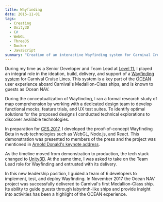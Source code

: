 ```yaml
---
title: Wayfinding
date: 2015-11-01
tags:
  - Creating
  - Unity3D
  - C#
  - WebGL
  - ThreeJS
  - Docker
  - JavaScript
summary: "Creation of an interactive Wayfinding system for Carnival Cruise Lines"
---
```


During my time as a Senior Developer and Team Lead at <a href="http://www.level11.com/">Level 11</a>, I played an integral role in the ideation, build, delivery, and support of a <a href="https://en.wikipedia.org/wiki/Wayfinding" target="_blank">Wayfinding system</a> for Carnival Cruise Lines.  This system is a key part of the <a href="https://www.ocean.com/ocean/" target="_blank">OCEAN</a> user experience aboard Carnival's Medallion-Class ships, and is known to guests as Ocean NAV.

  During the conceptualization of Wayfinding, I ran a formal research study of map comprehension by working with a dedicated design team to develop functional mocks, feature trials, and UX test suites.  To identify optimal solutions for the proposed designs I conducted technical explorations to discover available technologies.

  In preparation for <a href="https://www.wired.com/2017/01/carnival-ocean-medallion-wearable/" target="_blank">CES 2017</a>, I developed the proof-of-concept Wayfinding Beta in web technologies such as WebGL, Node.js, and React.  This demonstration was presented to members of the press and the project was mentioned in <a href="https://www.youtube.com/watch?v=Im7xJeHrvkM" target="_blank">Arnold Donald's keynote address</a>.

  As the timeline moved from demonstration to production, the tech stack changed to <a href="https://unity3d.com/" target="_blank">Unity3D</a>.  At the same time, I was asked to take on the Team Lead role for Wayfinding and entrusted with its delivery.

  In this new leadership position, I guided a team of 6 developers to implement, test, and deploy Wayfinding.  In November 2017 the Ocean NAV project was successfully delivered to Carnival's first Medallion-Class ship.  Its ability to guide guests through labyrinth-like ships and provide insight into activities has been a highlight of the OCEAN experience.
